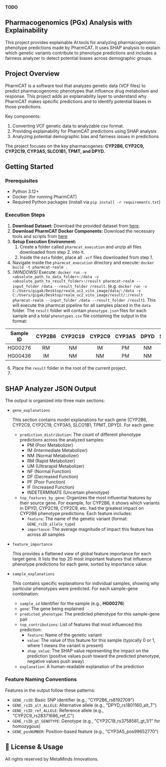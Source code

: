 **TODO**

## Pharmacogenomics (PGx) Analysis with Explainability

This project provides explainable AI tools for analyzing pharmacogenomic phenotype predictions made by PharmCAT. 
It uses SHAP analysis to explain which genetic variants contribute to phenotype predictions and includes a fairness analyzer to detect potential biases across demographic groups.

## Project Overview

PharmCAT is a software tool that analyzes genetic data (VCF files) to predict pharmacogenomic phenotypes that influence drug metabolism and response. 
This project adds an explainability layer to understand why PharmCAT makes specific predictions and to identify potential biases in those predictions.

Key components:
1. Converting VCF genetic data to analyzable csv format.
2. Providing explainability for PharmCAT predictions using SHAP analysis
3. Analyzing potential demographic bias and fairness issues in predictions

The project focuses on the key pharmacogenes: **CYP2B6, CYP2C9, CYP2C19, CYP3A5, SLCO1B1, TPMT, and DPYD.**

## Getting Started
### Prerequisites

- Python 3.12+
- Docker (for running PharmCAT)
- Required Python packages (install via `pip install -r requirements.txt`)

### Execution Steps
1. **Download Dataset:** Download the provided dataset from [here](https://maastrichtuniversity.sharepoint.com/:f:/r/sites/FSE-REALM/Shared%20Documents/WP6/Open_Source_Datasets_per_UC/UC2_PGx2P_VITO/Data/V2?csf=1&web=1&e=1ReQnp).
2. **Download PharmCAT Docker Components:** Download the necessary tools and scripts from [here](https://maastrichtuniversity.sharepoint.com/:u:/r/sites/FSE-REALM/Shared%20Documents/WP6/Open_Source_Datasets_per_UC/UC2_PGx2P_VITO/Data/V2/Software/pharmcat-realm.zip?csf=1&web=1&e=NQFgXx)
3. **Setup Execution Environment:**
   1. Create a folder called `pharmcat_execution` and unzip all files downloaded from step 2. into it. 
   2. Inside the `data` folder, place all `.vcf` files downloaded from step 1.
4. Navigate inside the `pharmcat_execution` directory and execute: `docker build -t pharmcat-realm .`
5. _(WINDOWS)_ Execute: `docker run -v <absolute_path_to_data_folder>:/data -v <absolute_path_to_result_folder>:/result pharmcat-realm --input_folder /data --result_folder /result`. (e.g. `docker run -v C:/Users/gigak/Desktop/realm_uc2_vito_image/data/:/data -v C:/Users/gigak/Desktop/realm_uc2_vito_image/result/:/result pharmcat-realm --input_folder /data --result_folder /result`).
This will execute the pharmcat pipeline for all samples placed in the `data` folder. The `result` folder will contain `phenotype.json` files for each sample and a total `phenotypes.csv` file containing the output in the format:

| Sample ID | CYP2B6 | CYP2C19 | CYP2C9 | CYP3A5 | DPYD | SLCO1B1 |     TPMT      |
|:---------:|:------:|:-------:|:------:|:------:|:----:|:-------:|:-------------:|
|  HG00276  |   RM   |   NM    |   IM   |   PM   |  NM  |   DF    | INDETERMINATE |
|  HG00436  |   IM   |   NM    |   NM   |   PM   |  NM  |   NF    |      NM       |

6. Place the `result` folder in the root of the current project.
7.

## SHAP Analyzer JSON Output

The output is organized into three main sections:

- `gene_explanations`
   
   This section contains model explanations for each gene (CYP2B6, CYP2C9, CYP2C19, CYP3A5, SLCO1B1, TPMT, DPYD). For each gene:
  - `prediction_distribution`: The count of different phenotype predictions across the analyzed samples:
    - PM (Poor Metabolizer)
    - IM (Intermediate Metabolizer)
    - NM (Normal Metabolizer)
    - RM (Rapid Metabolizer)
    - UM (Ultrarapid Metabolizer)
    - NF (Normal Function)
    - DF (Decreased Function)
    - PF (Poor Function)
    - IF (Increased Function)
    - INDETERMINATE (Uncertain phenotype)
  - `top_features_by_gene`: Organizes the most influential features by their source gene. For example, for CYP2B6, it shows which variants in DPYD, CYP2C19, CYP2C9, etc. had the greatest impact on CYP2B6 phenotype predictions. Each feature includes:
    - `feature`: The name of the genetic variant (format: `GENE_rsID_allele_type`)
    - `importance`: The average magnitude of impact this feature has across all samples
- `feature_importance`
   
   This provides a flattened view of global feature importance for each target gene. It lists the top 20 most important features that influence phenotype predictions for each gene, sorted by importance value.
- `sample_explanations`

   This contains specific explanations for individual samples, showing why particular phenotypes were predicted. For each sample-gene combination:
   - `sample_id` Identifier for the sample (e.g., **HG00276**)
   - `gene`: The gene being explained
   - `predicted_phenotype`: The predicted phenotype for this sample-gene pair
   - `top_contributions`: List of features that most influenced this prediction:
     - `feature`: Name of the genetic variant
     - `value`: The value of this feature for this sample (typically 0 or 1, where 1 means the variant is present)
     - `shap_value`: The SHAP value representing the impact on the prediction (positive values push toward the predicted phenotype, negative values push away)
   - `explanation`: A human-readable explanation of the prediction

### Feature Naming Conventions
Features in the output follow these patterns:
- `GENE_rsID`: Basic SNP identifier (e.g., "CYP2B6_rs8192709")
- `GENE_rsID_alt_ALLELE`: Alternative allele (e.g., "DPYD_rs1801160_alt_T")
- `GENE_rsID_ref_ALLELE`: Reference allele (e.g., "CYP2C9_rs28371686_ref_C")
- `GENE_rsID_gt_GENOTYPE`: Genotype (e.g., "CYP2C19_rs3758581_gt_1/1" for homozygous)
- `GENE_posNUMBER`: Position-based feature (e.g., "CYP3A5_pos99652770")


## 📜 License & Usage

All rights reserved by MetaMinds Innovations.
